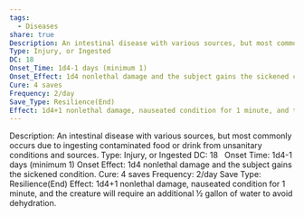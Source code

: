 ```yaml
---
tags:
  - Diseases
share: true
Description: An intestinal disease with various sources, but most commonly occurs due to ingesting contaminated food or drink from unsanitary conditions and sources.
Type: Injury, or Ingested
DC: 18
Onset_Time: 1d4-1 days (minimum 1)
Onset_Effect: 1d4 nonlethal damage and the subject gains the sickened condition.
Cure: 4 saves
Frequency: 2/day
Save_Type: Resilience(End)
Effect: 1d4+1 nonlethal damage, nauseated condition for 1 minute, and the creature will require an additional ½ gallon of water to avoid dehydration.
---
```

Description: An intestinal disease with various sources, but most commonly occurs due to ingesting contaminated food or drink from unsanitary conditions and sources.
Type: Injury, or Ingested
DC: 18  
Onset Time: 1d4-1 days (minimum 1)
Onset Effect: 1d4 nonlethal damage and the subject gains the sickened condition.
Cure: 4 saves
Frequency: 2/day
Save Type: Resilience(End)
Effect: 1d4+1 nonlethal damage, nauseated condition for 1 minute, and the creature will require an additional ½ gallon of water to avoid dehydration.